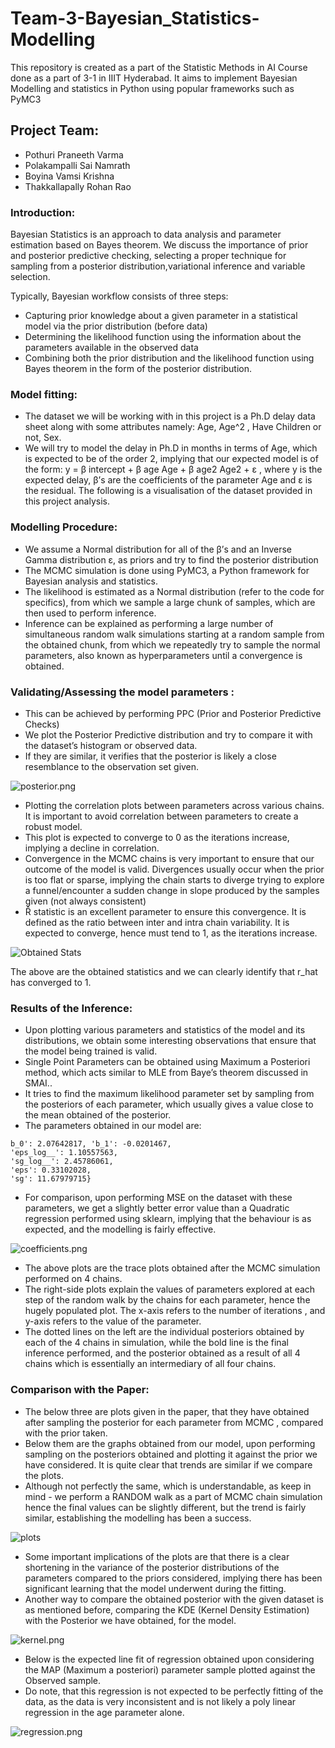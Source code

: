 # Team-3-Bayesian_Statistics-Modelling

This repository is created as a part of the Statistic Methods in AI Course done as a part of 3-1 in IIIT Hyderabad. It aims to implement Bayesian Modelling and statistics in Python using popular frameworks such as PyMC3 

## Project Team:
  - Pothuri Praneeth Varma
  - Polakampalli Sai Namrath
  - Boyina Vamsi Krishna
  - Thakkallapally Rohan Rao

### Introduction:
Bayesian Statistics is an approach to data analysis and parameter estimation based on Bayes theorem. We discuss the importance of prior and posterior predictive checking, selecting a proper technique for sampling from a posterior distribution,variational inference and variable selection.


Typically, Bayesian workflow consists of three steps:
- Capturing prior knowledge about a given parameter in a statistical model via the prior distribution (before data)
- Determining the likelihood function using the information about the parameters available in the observed data
- Combining both the prior distribution and the likelihood function using Bayes theorem in the form of the posterior distribution.


### Model fitting:
 - The dataset we will be working with in this project is a Ph.D delay data sheet along with some attributes namely: Age, Age^2 , Have Children or not, Sex.
 - We will try to model the delay in Ph.D in months in terms of Age, which is expected to be of the order 2, implying that our expected model is of the form:
	y = β intercept + β age Age + β age2 Age2 + ε , where y is the expected delay,                     β’s are the coefficients of the parameter Age and  ε is the residual.
The following is a visualisation of the dataset provided in this project analysis.

### Modelling Procedure:
- We assume a Normal distribution for all of the β’s and an Inverse Gamma distribution ε, as priors and try to find the posterior distribution
- The MCMC simulation is done using PyMC3, a Python framework for Bayesian analysis and statistics.
- The likelihood is estimated as a Normal distribution (refer to the code for specifics), from which we sample a large chunk of samples, which are then used to perform inference.
- Inference can be explained as performing a large number of simultaneous random walk simulations starting at a random sample from the obtained chunk, from which we repeatedly try to sample the normal parameters, also known as hyperparameters until a convergence is obtained.

### Validating/Assessing the model parameters :
- This can be achieved by performing PPC (Prior and Posterior Predictive Checks)
- We plot the Posterior Predictive distribution and try to compare it with the dataset’s histogram or observed data.
- If they are similar, it verifies that the posterior is likely a close resemblance to the observation set given.

![posterior.png](https://github.com/SkyWalker2322/Team-3-Bayesian_Statistics-Modelling/blob/main/posterior.png)

- Plotting the correlation plots between parameters across various chains. It is important to avoid correlation between parameters to create a robust model.
- This plot is expected to converge to 0 as the iterations increase, implying a decline in correlation.
- Convergence in the MCMC chains is very important to ensure that our outcome of the model is valid. Divergences usually occur when the prior is too flat or sparse, implying the chain starts to diverge trying to explore a funnel/encounter a sudden change in slope produced by the samples given (not always consistent)
- R̂ statistic is an excellent parameter to ensure this convergence. It is defined as the ratio between inter and intra chain variability. It is expected to converge, hence must tend to 1, as the iterations increase.

![Obtained Stats](https://github.com/SkyWalker2322/Team-3-Bayesian_Statistics-Modelling/blob/main/Obtained_stats.jpeg)

The above are the obtained statistics and we can clearly identify that r_hat has converged to 1.

### Results of the Inference:
- Upon plotting various parameters and statistics of the model and its distributions, we obtain some interesting observations that ensure that the model being trained is valid.
- Single Point Parameters can be obtained using Maximum a Posteriori method, which acts similar to MLE from Baye’s theorem discussed in SMAI..
- It tries to find the maximum likelihood parameter set by sampling from the posteriors of each parameter, which usually gives a value close to the mean obtained of the posterior.
- The parameters obtained in our model are:
```{'b_intercept': -35.02104053, '
b_0': 2.07642817, 'b_1': -0.0201467, 
'eps_log__': 1.10557563, 
'sg_log__': 2.45786061, 
'eps': 0.33102028, 
'sg': 11.67979715}
```
- For comparison, upon performing MSE on the dataset with these parameters, we get a slightly better error value than a Quadratic regression performed using sklearn, implying that the behaviour is as expected, and the modelling is fairly effective.

![coefficients.png](https://github.com/SkyWalker2322/Team-3-Bayesian_Statistics-Modelling/blob/main/coefficients.png)

- The above plots are the trace plots obtained after the MCMC simulation performed on 4 chains.
- The right-side plots explain the values of parameters explored at each step of the random walk by the chains for each parameter, hence the hugely populated plot. The x-axis refers to the number of iterations , and y-axis refers to the value of the parameter.
- The dotted lines on the left are the individual posteriors obtained by each of the 4 chains in simulation, while the bold line is the final inference performed, and the posterior obtained as a result of all 4 chains which is essentially an intermediary of all four chains.

### Comparison with the Paper:
- The below three are plots given in the paper, that they have obtained after sampling the posterior for each parameter from MCMC , compared with the prior taken.
- Below them are the graphs obtained from our model, upon performing sampling on the posteriors obtained and plotting it against the prior we have considered. It is quite clear that trends are similar if we compare the plots.
- Although not perfectly the same, which is understandable, as keep in mind - we perform a RANDOM walk as a part of MCMC chain simulation hence the final values can be slightly different, but the trend is fairly similar, establishing the modelling has been a success. 

![plots](https://github.com/SkyWalker2322/Team-3-Bayesian_Statistics-Modelling/blob/main/Plots.jpeg)

- Some important implications of the plots are that there is a clear shortening in the variance of the posterior distributions of the parameters compared to the priors considered, implying there has been significant learning that the model underwent during the fitting.
- Another way to compare the obtained posterior with the given dataset is as mentioned before, comparing the KDE (Kernel Density Estimation) with the Posterior we have obtained, for the model.

![kernel.png](https://github.com/SkyWalker2322/Team-3-Bayesian_Statistics-Modelling/blob/main/kernel.png)

- Below is the expected line fit of regression obtained upon considering the MAP (Maximum a posteriori) parameter sample plotted against the Observed sample.
- Do note, that this regression is not expected to be perfectly fitting of the data, as the data is very inconsistent and is not likely a poly linear regression in the age parameter alone.


![regression.png](https://github.com/SkyWalker2322/Team-3-Bayesian_Statistics-Modelling/blob/main/regression.png)
